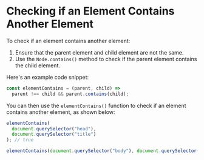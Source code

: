 # Checking if an Element Contains Another Element

To check if an element contains another element:

1. Ensure that the parent element and child element are not the same.
2. Use the `Node.contains()` method to check if the parent element contains the child element.

Here's an example code snippet:

```js
const elementContains = (parent, child) =>
  parent !== child && parent.contains(child);
```

You can then use the `elementContains()` function to check if an element contains another element, as shown below:

```js
elementContains(
  document.querySelector("head"),
  document.querySelector("title")
); // true

elementContains(document.querySelector("body"), document.querySelector("body")); // false
```
